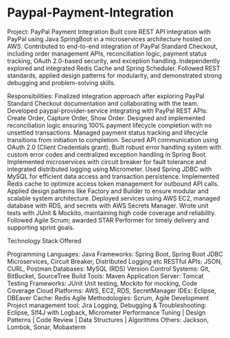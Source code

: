 # Paypal-Payment-Integration

Project: PayPal Payment Integration
Built core REST API integration with PayPal using Java SpringBoot in a microservices architecture hosted on AWS. Contributed to end-to-end integration of PayPal Standard Checkout, including order management APIs, reconciliation logic, payment status tracking, OAuth 2.0-based security, and exception handling. Independently explored and integrated Redis Cache and Spring Scheduler. Followed REST standards, applied design patterns for modularity, and demonstrated strong debugging and problem-solving skills.

Responsibilities: 
Finalized integration approach after exploring PayPal Standard Checkout documentation and collaborating with the team.
Developed paypal-provider-service integrating with PayPal REST APIs: Create Order, Capture Order, Show Order.
Designed and implemented reconciliation logic ensuring 100% payment lifecycle completion with no unsettled transactions.
Managed payment status tracking and lifecycle transitions from initiation to completion.
Secured API communication using OAuth 2.0 (Client Credentials grant).
Built robust error handling system with custom error codes and centralized exception handling in Spring Boot.
Implemented microservices with circuit breaker for fault tolerance and integrated distributed logging using Micrometer. 
Used Spring JDBC with MySQL for efficient data access and transaction persistence.
Implemented Redis cache to optimize access token management for outbound API calls.
Applied design patterns like Factory and Builder to ensure modular and scalable system architecture.
Deployed services using AWS EC2, managed database with RDS, and secrets with AWS Secrets Manager.
Wrote unit tests with JUnit & Mockito, maintaining high code coverage and reliability.
Followed Agile Scrum; awarded STAR Performer for timely delivery and supporting sprint goals.





Technology Stack Offered

Programming Languages: Java
Frameworks: Spring Boot, Spring Boot JDBC
Microservices, Circuit Breaker, Distributed Logging etc
RESTful APIs: JSON, CURL, Postman
Databases: MySQL (RDS)
Version Control Systems: Git, BitBucket, SourceTree
Build Tools: Maven
Application Server: Tomcat
Testing Frameworks: JUnit Unit testing, Mockito for mocking, Code Coverage
Cloud Platforms: AWS, EC2, RDS, SecretManager
IDEs: Eclipse, DBEaver
Cache: Redis
Agile Methodologies: Scrum, Agile Development
Project management tool: Jira
Logging, Debugging & Troubleshooting: Eclipse, Slf4J with Logback, Micrometer
Performance Tuning | Design Patterns | Code Review | Data Structures | Algorithms
Others: Jackson, Lombok, Sonar, Mobaxterm
	


